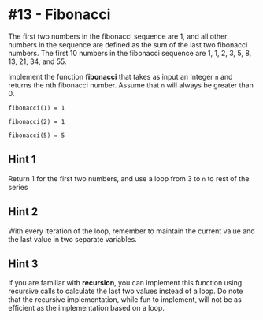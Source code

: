 # #13 - Fibonacci

The first two numbers in the fibonacci sequence are 1, and all other numbers in the sequence are defined as the sum of the last two fibonacci numbers. The first 10 numbers in the fibonacci sequence are 1, 1, 2, 3, 5, 8, 13, 21, 34, and 55.

Implement the function **fibonacci** that takes as input an Integer <code>n</code> and returns the nth fibonacci number. Assume that <code>n</code> will always be greater than 0.

<code>fibonacci(1) = 1</code></br>

<code>fibonacci(2) = 1</code></br>

<code>fibonacci(5) = 5</code>

## Hint 1
Return 1 for the first two numbers, and use a loop from 3 to <code>n</code> to rest of the series

## Hint 2
With every iteration of the loop, remember to maintain the current value and the last value in two separate variables.

## Hint 3
If you are familiar with **recursion**, you can implement this function using recursive calls to calculate the last two values instead of a loop. Do note that the recursive implementation, while fun to implement, will not be as efficient as the implementation based on a loop.